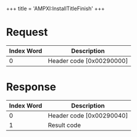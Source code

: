 +++
title = 'AMPXI:InstallTitleFinish'
+++

# Request

| Index Word | Description                |
|------------|----------------------------|
| 0          | Header code \[0x00290000\] |

# Response

| Index Word | Description                |
|------------|----------------------------|
| 0          | Header code \[0x00290040\] |
| 1          | Result code                |